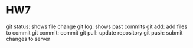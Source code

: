 HW7
===

git status: shows file change
git log: shows past commits
git add: add files to commit
git commit: commit
git pull: update repository
git push: submit changes to server

